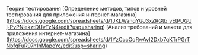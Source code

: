 Теория тестирования
[Определение методов, типов и уровней тестирования для приложения интернет-магазина]
(https://docs.google.com/spreadsheets/d/1JKLWanqYGJ3xZRGtb_vEtPUGUj-PvPNlekztDUvTzN4/edit?usp=sharing)
[Анализ требований и макета для приложения интернет-магазина]
(https://docs.google.com/spreadsheets/d/1YzCccOqRwAvI2Dxb7qKTrPGrTNbfgFuR97n1hMapeYc/edit?usp=sharing)
